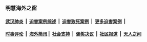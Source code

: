 
### 明慧海外之窗

####  [武汉肺炎](indexes/365.md?t=06172101) &nbsp;|&nbsp;  [迫害案例综述](indexes/328.md?t=06172101) &nbsp;|&nbsp; [迫害致死案例](indexes/277.md?t=06172101)  &nbsp;|&nbsp; [更多迫害案例](indexes/81.md?t=06172101)  &nbsp;|&nbsp; 
####  [时事评论](indexes/19.md?t=06172101) &nbsp;|&nbsp; [海外简讯](indexes/245.md?t=06172101)&nbsp;|&nbsp;  [社会支持](indexes/140.md?t=06172101) &nbsp;|&nbsp; [褒奖决议](indexes/282.md?t=06172101) &nbsp;|&nbsp; [社区报道](indexes/91.md?t=06172101)  &nbsp;|&nbsp; [天人之间](indexes/78.md?t=06172101) 

